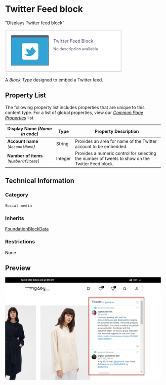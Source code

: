 # Twitter Feed block
"Displays Twitter feed block"

![Twitter feed block](Screenshots/Twitter%20Feed%20Block%20-%20icon.png)


A *Block Type* designed to embed a Twitter feed.

## Property List
The following property list includes properties that are unique to this content type. For a list of global properties, view our [*Common Page Properties*](./Common%20Page%20Properties.md) list.

Display Name *(Name in code)* | Type | Property Description
--------------|------|---------------
**Account name** *(`AccountName`)* | String | Provides an area for name of the Twitter account to be embedded. 
**Number of items** *(`NumberOfItems`)* | Integer | Provides a numeric control for selecting the number of tweets to show on the Twitter Feed block.

## Technical Information

### Category
`Social media`

### Inherits
[FoundationBlockData](#)

### Restrictions
None

## Preview
![Twitter feed block](Screenshots/Twitter%20Feed%20Block%20-%20Preview.png)
